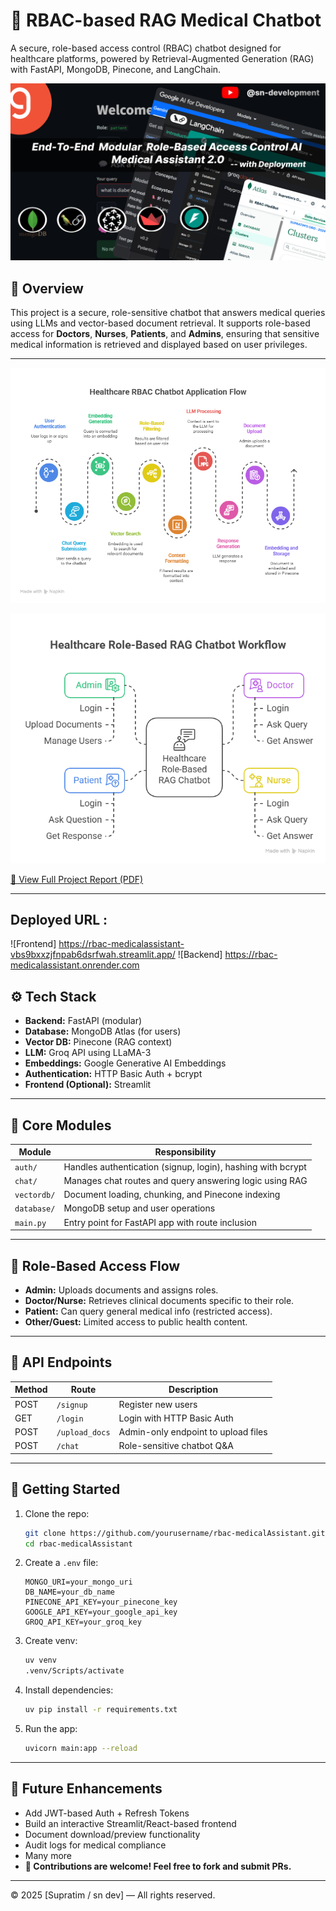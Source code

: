 # 🏥 RBAC-based RAG Medical Chatbot

A secure, role-based access control (RBAC) chatbot designed for healthcare platforms, powered by Retrieval-Augmented Generation (RAG) with FastAPI, MongoDB, Pinecone, and LangChain.

![Thumbnail](./assets/thumbnail.png)

## 🧠 Overview

This project is a secure, role-sensitive chatbot that answers medical queries using LLMs and vector-based document retrieval. It supports role-based access for **Doctors**, **Nurses**, **Patients**, and **Admins**, ensuring that sensitive medical information is retrieved and displayed based on user privileges.

---

![Application Flow](<./assets/applicationFlow%20(2).png>)

![Core Modules](<./assets/coreModules%20(2).png>)

[📄 View Full Project Report (PDF)](./assets/projectReport.pdf)

---

## Deployed URL :

![Frontend] https://rbac-medicalassistant-vbs9bxxzjfnpab6dsrfwah.streamlit.app/
![Backend] https://rbac-medicalassistant.onrender.com

## ⚙️ Tech Stack

- **Backend:** FastAPI (modular)
- **Database:** MongoDB Atlas (for users)
- **Vector DB:** Pinecone (RAG context)
- **LLM:** Groq API using LLaMA-3
- **Embeddings:** Google Generative AI Embeddings
- **Authentication:** HTTP Basic Auth + bcrypt
- **Frontend (Optional):** Streamlit

---

## 🧩 Core Modules

| Module      | Responsibility                                              |
| ----------- | ----------------------------------------------------------- |
| `auth/`     | Handles authentication (signup, login), hashing with bcrypt |
| `chat/`     | Manages chat routes and query answering logic using RAG     |
| `vectordb/` | Document loading, chunking, and Pinecone indexing           |
| `database/` | MongoDB setup and user operations                           |
| `main.py`   | Entry point for FastAPI app with route inclusion            |

---

## 🔐 Role-Based Access Flow

- **Admin:** Uploads documents and assigns roles.
- **Doctor/Nurse:** Retrieves clinical documents specific to their role.
- **Patient:** Can query general medical info (restricted access).
- **Other/Guest:** Limited access to public health content.

---

## 📡 API Endpoints

| Method | Route          | Description                         |
| ------ | -------------- | ----------------------------------- |
| POST   | `/signup`      | Register new users                  |
| GET    | `/login`       | Login with HTTP Basic Auth          |
| POST   | `/upload_docs` | Admin-only endpoint to upload files |
| POST   | `/chat`        | Role-sensitive chatbot Q\&A         |

---

## 🚀 Getting Started

1. Clone the repo:

   ```bash
   git clone https://github.com/yourusername/rbac-medicalAssistant.git
   cd rbac-medicalAssistant
   ```

2. Create a `.env` file:

   ```env
   MONGO_URI=your_mongo_uri
   DB_NAME=your_db_name
   PINECONE_API_KEY=your_pinecone_key
   GOOGLE_API_KEY=your_google_api_key
   GROQ_API_KEY=your_groq_key
   ```

3. Create venv:

   ```bash
   uv venv
   .venv/Scripts/activate
   ```

4. Install dependencies:

   ```bash
   uv pip install -r requirements.txt
   ```

5. Run the app:

   ```bash
   uvicorn main:app --reload
   ```

---

## 🌱 Future Enhancements

- Add JWT-based Auth + Refresh Tokens
- Build an interactive Streamlit/React-based frontend
- Document download/preview functionality
- Audit logs for medical compliance
- Many more
- **🧍️‍ Contributions are welcome! Feel free to fork and submit PRs.**

---

© 2025 \[Supratim / sn dev] — All rights reserved.

